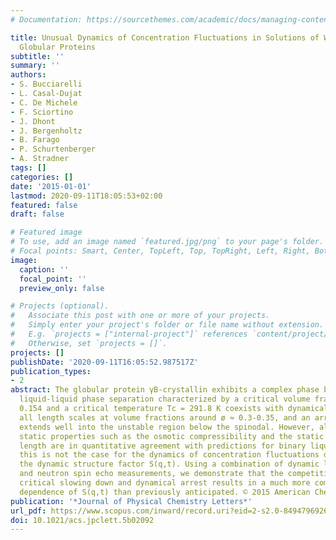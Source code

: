 ```yaml
---
# Documentation: https://sourcethemes.com/academic/docs/managing-content/

title: Unusual Dynamics of Concentration Fluctuations in Solutions of Weakly Attractive
  Globular Proteins
subtitle: ''
summary: ''
authors:
- S. Bucciarelli
- L. Casal-Dujat
- C. De Michele
- F. Sciortino
- J. Dhont
- J. Bergenholtz
- B. Farago
- P. Schurtenberger
- A. Stradner
tags: []
categories: []
date: '2015-01-01'
lastmod: 2020-09-11T18:05:53+02:00
featured: false
draft: false

# Featured image
# To use, add an image named `featured.jpg/png` to your page's folder.
# Focal points: Smart, Center, TopLeft, Top, TopRight, Left, Right, BottomLeft, Bottom, BottomRight.
image:
  caption: ''
  focal_point: ''
  preview_only: false

# Projects (optional).
#   Associate this post with one or more of your projects.
#   Simply enter your project's folder or file name without extension.
#   E.g. `projects = ["internal-project"]` references `content/project/deep-learning/index.md`.
#   Otherwise, set `projects = []`.
projects: []
publishDate: '2020-09-11T16:05:52.987517Z'
publication_types:
- 2
abstract: The globular protein γB-crystallin exhibits a complex phase behavior, where
  liquid-liquid phase separation characterized by a critical volume fraction øc =
  0.154 and a critical temperature Tc = 291.8 K coexists with dynamical arrest on
  all length scales at volume fractions around ø ≈ 0.3-0.35, and an arrest line that
  extends well into the unstable region below the spinodal. However, although the
  static properties such as the osmotic compressibility and the static correlation
  length are in quantitative agreement with predictions for binary liquid mixtures,
  this is not the case for the dynamics of concentration fluctuations described by
  the dynamic structure factor S(q,t). Using a combination of dynamic light scattering
  and neutron spin echo measurements, we demonstrate that the competition between
  critical slowing down and dynamical arrest results in a much more complex wave vector
  dependence of S(q,t) than previously anticipated. © 2015 American Chemical Society.
publication: '*Journal of Physical Chemistry Letters*'
url_pdf: https://www.scopus.com/inward/record.uri?eid=2-s2.0-84947969262&doi=10.1021%2facs.jpclett.5b02092&partnerID=40&md5=043dbaf3ae5496e92c1ab6d4dd6ca38b
doi: 10.1021/acs.jpclett.5b02092
---
```

